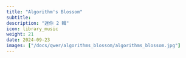 ```yaml
---
title: "Algorithm's Blossom"
subtitle:
description: "迷你 2 輯"
icon: library_music
weight: 21
date: 2024-09-23
images: ["/docs/qwer/algorithms_blossom/algorithms_blossom.jpg"]
---
```

